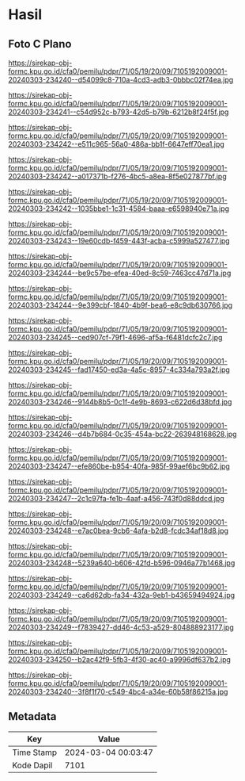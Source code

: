 # Hasil

## Foto C Plano

https://sirekap-obj-formc.kpu.go.id/cfa0/pemilu/pdpr/71/05/19/20/09/7105192009001-20240303-234240--d54099c8-710a-4cd3-adb3-0bbbc02f74ea.jpg

https://sirekap-obj-formc.kpu.go.id/cfa0/pemilu/pdpr/71/05/19/20/09/7105192009001-20240303-234241--c54d952c-b793-42d5-b79b-6212b8f24f5f.jpg

https://sirekap-obj-formc.kpu.go.id/cfa0/pemilu/pdpr/71/05/19/20/09/7105192009001-20240303-234242--e511c965-56a0-486a-bb1f-6647eff70ea1.jpg

https://sirekap-obj-formc.kpu.go.id/cfa0/pemilu/pdpr/71/05/19/20/09/7105192009001-20240303-234242--a017371b-f276-4bc5-a8ea-8f5e027877bf.jpg

https://sirekap-obj-formc.kpu.go.id/cfa0/pemilu/pdpr/71/05/19/20/09/7105192009001-20240303-234242--1035bbe1-1c31-4584-baaa-e6598940e71a.jpg

https://sirekap-obj-formc.kpu.go.id/cfa0/pemilu/pdpr/71/05/19/20/09/7105192009001-20240303-234243--19e60cdb-f459-443f-acba-c5999a527477.jpg

https://sirekap-obj-formc.kpu.go.id/cfa0/pemilu/pdpr/71/05/19/20/09/7105192009001-20240303-234244--be9c57be-efea-40ed-8c59-7463cc47d71a.jpg

https://sirekap-obj-formc.kpu.go.id/cfa0/pemilu/pdpr/71/05/19/20/09/7105192009001-20240303-234244--9e399cbf-1840-4b9f-bea6-e8c9db630766.jpg

https://sirekap-obj-formc.kpu.go.id/cfa0/pemilu/pdpr/71/05/19/20/09/7105192009001-20240303-234245--ced907cf-79f1-4696-af5a-f6481dcfc2c7.jpg

https://sirekap-obj-formc.kpu.go.id/cfa0/pemilu/pdpr/71/05/19/20/09/7105192009001-20240303-234245--fad17450-ed3a-4a5c-8957-4c334a793a2f.jpg

https://sirekap-obj-formc.kpu.go.id/cfa0/pemilu/pdpr/71/05/19/20/09/7105192009001-20240303-234246--9144b8b5-0c1f-4e9b-8693-c622d6d38bfd.jpg

https://sirekap-obj-formc.kpu.go.id/cfa0/pemilu/pdpr/71/05/19/20/09/7105192009001-20240303-234246--d4b7b684-0c35-454a-bc22-263948168628.jpg

https://sirekap-obj-formc.kpu.go.id/cfa0/pemilu/pdpr/71/05/19/20/09/7105192009001-20240303-234247--efe860be-b954-40fa-985f-99aef6bc9b62.jpg

https://sirekap-obj-formc.kpu.go.id/cfa0/pemilu/pdpr/71/05/19/20/09/7105192009001-20240303-234247--2c1c97fa-fe1b-4aaf-a456-743f0d88ddcd.jpg

https://sirekap-obj-formc.kpu.go.id/cfa0/pemilu/pdpr/71/05/19/20/09/7105192009001-20240303-234248--e7ac0bea-9cb6-4afa-b2d8-fcdc34af18d8.jpg

https://sirekap-obj-formc.kpu.go.id/cfa0/pemilu/pdpr/71/05/19/20/09/7105192009001-20240303-234248--5239a640-b606-42fd-b596-0946a77b1468.jpg

https://sirekap-obj-formc.kpu.go.id/cfa0/pemilu/pdpr/71/05/19/20/09/7105192009001-20240303-234249--ca6d62db-fa34-432a-9eb1-b43659494924.jpg

https://sirekap-obj-formc.kpu.go.id/cfa0/pemilu/pdpr/71/05/19/20/09/7105192009001-20240303-234249--f7839427-dd46-4c53-a529-804888923177.jpg

https://sirekap-obj-formc.kpu.go.id/cfa0/pemilu/pdpr/71/05/19/20/09/7105192009001-20240303-234250--b2ac42f9-5fb3-4f30-ac40-a9996df637b2.jpg

https://sirekap-obj-formc.kpu.go.id/cfa0/pemilu/pdpr/71/05/19/20/09/7105192009001-20240303-234240--3f8f1f70-c549-4bc4-a34e-60b58f86215a.jpg


## Metadata

| Key        | Value               |
| ---------- | ------------------- |
| Time Stamp | 2024-03-04 00:03:47 |
| Kode Dapil | 7101                |



